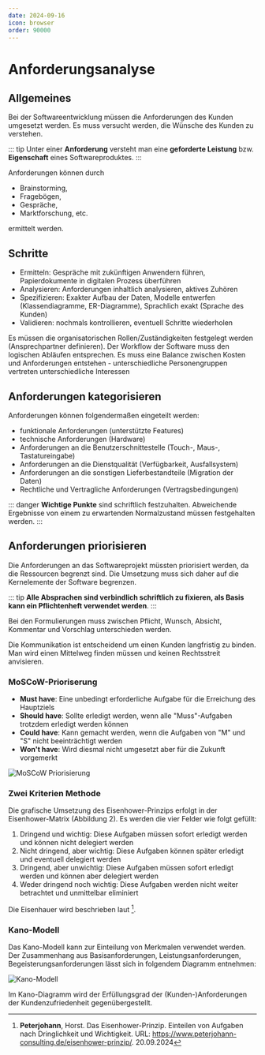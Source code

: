 ```yaml
---
date: 2024-09-16
icon: browser
order: 90000
---
```


# Anforderungsanalyse

## Allgemeines

Bei der Softwareentwicklung müssen die Anforderungen des Kunden umgesetzt werden. Es muss versucht werden, die Wünsche des Kunden zu verstehen.

::: tip
Unter einer **Anforderung** versteht man eine **geforderte Leistung** bzw. **Eigenschaft** eines Softwareproduktes.
:::

Anforderungen können durch

- Brainstorming,
- Fragebögen,
- Gespräche,
- Marktforschung, etc.

ermittelt werden.

## Schritte

- Ermitteln: Gespräche mit zukünftigen Anwendern führen, Papierdokumente in digitalen Prozess überführen
- Analysieren: Anforderungen inhaltlich analysieren, aktives Zuhören
- Spezifizieren: Exakter Aufbau der Daten, Modelle entwerfen (Klassendiagramme, ER-Diagramme), Sprachlich exakt (Sprache des Kunden)
- Validieren: nochmals kontrollieren, eventuell Schritte wiederholen

Es müssen die organisatorischen Rollen/Zuständigkeiten festgelegt werden (Ansprechpartner definieren). Der Workflow der Software muss den logischen Abläufen entsprechen. Es muss eine Balance zwischen Kosten und Anforderungen entstehen - unterschiedliche Personengruppen vertreten unterschiedliche Interessen

## Anforderungen kategorisieren

Anforderungen können folgendermaßen eingeteilt werden:

- funktionale Anforderungen (unterstützte Features)
- technische Anforderungen (Hardware)
- Anforderungen an die Benutzerschnittestelle (Touch-, Maus-, Tastatureingabe)
- Anforderungen an die Dienstqualität (Verfügbarkeit, Ausfallsystem)
- Anforderungen an die sonstigen Lieferbestandteile (Migration der Daten)
- Rechtliche und Vertragliche Anforderungen (Vertragsbedingungen)

::: danger
**Wichtige Punkte** sind schriftlich festzuhalten. Abweichende Ergebnisse von einem zu erwartenden Normalzustand müssen festgehalten werden.
:::

## Anforderungen priorisieren

Die Anforderungen an das Softwareprojekt müssten priorisiert werden, da die Ressourcen begrenzt sind. Die Umsetzung muss sich daher auf die Kernelemente der Software begrenzen.

::: tip
**Alle Absprachen sind verbindlich schriftlich zu fixieren, als Basis kann ein Pflichtenheft verwendet werden**.
:::

Bei den Formulierungen muss zwischen Pflicht, Wunsch, Absicht, Kommentar und Vorschlag unterschieden werden.

Die Kommunikation ist entscheidend um einen Kunden langfristig zu binden. Man wird einen Mittelweg finden müssen und keinen Rechtsstreit anvisieren.

### **M**o**SC**o**W**-Prioriserung

- **Must have**: Eine unbedingt erforderliche Aufgabe für die Erreichung des Hauptziels
- **Should have**: Sollte erledigt werden, wenn alle "Muss"-Aufgaben trotzdem erledigt werden können
- **Could have**: Kann gemacht werden, wenn die Aufgaben von "M" und "S" nicht beeinträchtigt werden
- **Won't have**: Wird diesmal nicht umgesetzt aber für die Zukunft vorgemerkt

![MoSCoW Priorisierung](/images/se/moscow_priorisierung.jpeg)

### Zwei Kriterien Methode

Die grafische Umsetzung des Eisenhower-Prinzips erfolgt in der Eisenhower-Matrix (Abbildung 2). Es werden die vier Felder wie folgt gefüllt:

1. Dringend und wichtig: Diese Aufgaben müssen sofort erledigt werden und können nicht delegiert werden
2. Nicht dringend, aber wichtig: Diese Aufgaben können später erledigt und eventuell delegiert werden
3. Dringend, aber unwichtig: Diese Aufgaben müssen sofort erledigt werden und können aber delegiert werden
4. Weder dringend noch wichtig: Diese Aufgaben werden nicht weiter betrachtet und unmittelbar eliminiert

Die Eisenhauer wird beschrieben laut [^1].

### Kano-Modell

Das Kano-Modell kann zur Einteilung von Merkmalen verwendet werden. Der Zusammenhang aus Basisanforderungen, Leistungsanforderungen, Begeisterungsanforderungen lässt sich in folgendem Diagramm entnehmen:

![Kano-Modell](/images/se/kano-modell.png)

Im Kano-Diagramm wird der Erfüllungsgrad der (Kunden-)Anforderungen der Kundenzufriedenheit gegenübergestellt.

[^1]: **Peterjohann**, Horst. Das Eisenhower-Prinzip. Einteilen von Aufgaben nach Dringlichkeit und Wichtigkeit. URL: https://www.peterjohann-consulting.de/eisenhower-prinzip/. 20.09.2024
